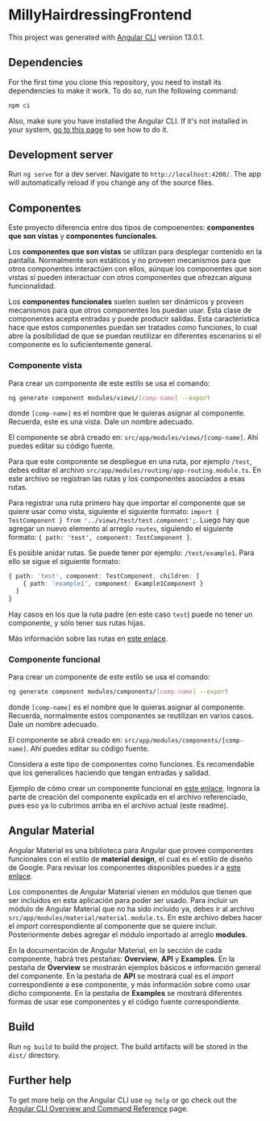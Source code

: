 # MillyHairdressingFrontend

This project was generated with [Angular CLI](https://github.com/angular/angular-cli) version 13.0.1.

## Dependencies

For the first time you clone this repository, you need to install its dependencies to make it work. To do so, run the following command:

```bash
npm ci
```

Also, make sure you have installed the Angular CLI. If it's not installed in your system, [go to this page](https://angular.io/guide/setup-local)
to see how to do it.

## Development server

Run `ng serve` for a dev server. Navigate to `http://localhost:4200/`. The app will automatically reload if you change any of the source files.

## Componentes

Este proyecto diferencía entre dos tipos de compoenentes: **componentes que son vistas** y **componentes funcionales**. 

Los **componentes que son vistas** se utilizan para desplegar contenido en la pantalla. Normalmente son estáticos y no proveen mecanismos para
que otros componentes interactúen con ellos, aúnque los componentes que son vistas sí pueden interactuar con otros componentes que ofrezcan
alguna funcionalidad.

Los **componentes funcionales** suelen suelen ser dinámicos y proveen mecanismos para que otros componentes los puedan usar. Esta clase de
componentes acepta entradas y puede producir salidas. Esta característica hace que estos componentes puedan ser tratados como funciones,
lo cual abre la posibilidad de que se puedan reutilizar en diferentes escenarios si el componente es lo suficientemente general.

### Componente vista

Para crear un componente de este estilo se usa el comando:

```bash
ng generate component modules/views/[comp-name] --export
```

donde `[comp-name]` es el nombre que le quieras asignar al componente. Recuerda, este es una vista. Dale un nombre adecuado.

El componente se abrá creado en: `src/app/modules/views/[comp-name]`. Ahí puedes editar su código fuente.

Para que este componente se despliegue en una ruta, por ejemplo `/test`, debes editar el archivo `src/app/modules/routing/app-routing.module.ts`.
En este archivo se registran las rutas y los componentes asociados a esas rutas.

Para registrar una ruta primero hay que importar el componente que se quiere usar como vista, siguiente el siguiente formato:
`import { TestComponent } from '../views/test/test.component';`. Luego hay que agregar un nuevo elemento al arreglo `routes`, siguiendo el siguiente
formato: `{ path: 'test', component: TestComponent }`.

Es posible anidar rutas. Se puede tener por ejemplo: `/test/example1`. Para ello se sigue el siguiente formato:

```ts
{ path: 'test', component: TestComponent, children: [
    { path: 'example1', component: Example1Component }
  ]
}
```

Hay casos en los que la ruta padre (en este caso `test`) puede no tener un componente, y sólo tener sus rutas hijas.

Más información sobre las rutas en [este enlace](https://angular.io/guide/router).

### Componente funcional

Para crear un componente de este estilo se usa el comando:

```bash
ng generate component modules/components/[comp-name] --export
```

donde `[comp-name]` es el nombre que le quieras asignar al componente. Recuerda, normalmente estos componentes se reutilizan en varios casos.
Dale un nombre adecuado.

El componente se abrá creado en: `src/app/modules/components/[comp-name]`. Ahí puedes editar su código fuente.

Considera a este tipo de componentes como funciones. Es recomendable que los generalices haciendo que tengan entradas y salidad.

Ejemplo de cómo crear un componente funcional en [este enlace](https://docs.google.com/document/d/1nCE7S8wKRDL0pTACLO_Ho6Sq7JrnC-AiTQiE84MaCD0/edit?usp=sharing).
Ingnora la parte de creación del componente explicada en el archivo referenciado, pues eso ya lo cubrimos arriba en el archivo actual (este readme).

## Angular Material

Angular Material es una biblioteca para Angular que provee componentes funcionales con el estilo de **material design**, el cual es el
estilo de diseño de Google. Para revisar los componentes disponibles puedes ir a [este enlace](https://material.angular.io/components/categories).

Los componentes de Angular Material vienen en módulos que tienen que ser incluídos en esta aplicación para poder ser usado.
Para incluir un módulo de Angular Material que no ha sido incluído ya, debes ir al archivo `src/app/modules/material/material.module.ts`.
En este archivo debes hacer el *import* correspondiente al componente que se quiere incluir. Posteriormente debes agregar el módulo
importado al arreglo **modules**.

En la documentación de Angular Material, en la sección de cada componente, habrá tres pestañas: **Overview**, **API** y **Examples**.
En la pestaña de **Overview** se mostrarán ejemplos básicos e información general del componente. En la pestaña de **API** se mostrará cual es el
*import* correspondiente a ese componente, y más información sobre como usar dicho componente. En la pestaña de **Examples** se mostrará
diferentes formas de usar ese componentes y el código fuente correspondiente.

## Build

Run `ng build` to build the project. The build artifacts will be stored in the `dist/` directory.

## Further help

To get more help on the Angular CLI use `ng help` or go check out the [Angular CLI Overview and Command Reference](https://angular.io/cli) page.
